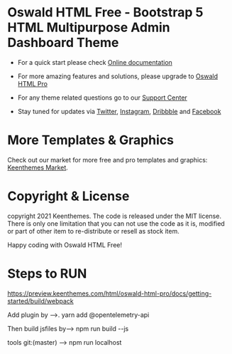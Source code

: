 # Oswald HTML Free  - Bootstrap 5 HTML Multipurpose Admin Dashboard Theme

- For a quick start please check [Online documentation](//preview.keenthemes.com/oswald-html-free/documentation/getting-started.html)

- For more amazing features and solutions, please upgrade to [Oswald HTML Pro](//keenthemes.com/products/oswald-html-pro)

- For any theme related questions go to our [Support Center](//devs.keenthemes.com)

- Stay tuned for updates via [Twitter](//twitter.com/keenthemes), [Instagram](//instagram.com/keenthemes), [Dribbble](//dribbble.com/keenthemes) and [Facebook](//facebook.com/keenthemes)

# More Templates & Graphics

Check out our market for more free and pro templates and graphics: [Keenthemes Market](//keenthemes.com).

# Copyright & License

copyright 2021 Keenthemes. The code is released under the MIT license. There is only one limitation that you can not use the code as it is, modified or part of other item to re-distribute or resell as stock item. 

Happy coding with Oswald HTML Free!

# Steps to RUN

https://preview.keenthemes.com/html/oswald-html-pro/docs/getting-started/build/webpack

Add plugin by —>. yarn add @opentelemetry-api

Then build jsfiles by—>  npm run build --js

  tools git:(master) —>  npm run localhost

